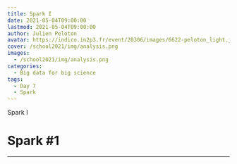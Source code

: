 ```yaml
---
title: Spark I
date: 2021-05-04T09:00:00
lastmod: 2021-05-04T09:00:00
author: Julien Peloton
avatar: https://indico.in2p3.fr/event/20306/images/6622-peloton_light.jpg
cover: /school2021/img/analysis.png
images:
  - /school2021/img/analysis.png
categories:
  - Big data for big science
tags:
  - Day 7
  - Spark
---
```


Spark I

<!--more-->
<!---->

<!-- Dear instructor:
* The dates at the top of this markdown (.md) document will help order the classes in the portal.
Please, if you don't need to, do not change the one that is now.
* Take into account that there is a feature in the dates: if you use a date in the future, the class will be not visible in the portal until the date you have assigned.
* You can create dedicated folders if you need to.
* But if you simply need to add some pictures, you can use the folder ../static/img/ mentioned at the top as /school2021/img/
-->

<!---->

# Spark #1


---
